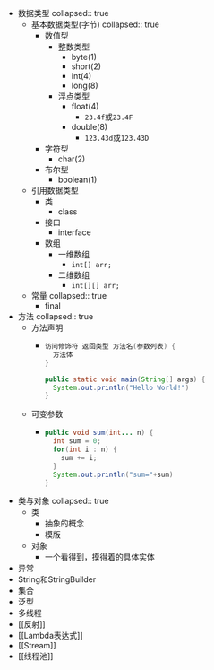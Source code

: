 - 数据类型
  collapsed:: true
	- 基本数据类型(字节)
	  collapsed:: true
		- 数值型
			- 整数类型
				- byte(1)
				- short(2)
				- int(4)
				- long(8)
			- 浮点类型
				- float(4)
					- `23.4f`或`23.4F`
				- double(8)
					- `123.43d`或`123.43D`
		- 字符型
			- char(2)
		- 布尔型
			- boolean(1)
	- 引用数据类型
		- 类
			- class
		- 接口
			- interface
		- 数组
			- 一维数组
				- `int[] arr;`
			- 二维数组
				- `int[][] arr;`
	- 常量
	  collapsed:: true
		- final
- 方法
  collapsed:: true
	- 方法声明
		- ```java
		  访问修饰符 返回类型 方法名(参数列表) {
		    方法体
		  }
		  
		  public static void main(String[] args) {
		    System.out.println("Hello World!")
		  }
		  ```
	- 可变参数
		- ```java
		  public void sum(int... n) {
		    int sum = 0;
		    for(int i : n) {
		      sum += i;
		    }
		    System.out.println("sum="+sum)
		  }
		  ```
- 类与对象
  collapsed:: true
	- 类
		- 抽象的概念
		- 模版
	- 对象
		- 一个看得到，摸得着的具体实体
- 异常
- String和StringBuilder
- 集合
- 泛型
- 多线程
- [[反射]]
- [[Lambda表达式]]
- [[Stream]]
- [[线程池]]